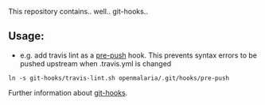 This repository contains.. well.. git-hooks..

Usage:
------
* e.g. add travis lint as a [pre-push](http://git-scm.com/docs/githooks#_pre-push) hook. This prevents syntax errors to be pushed upstream when .travis.yml is changed
```
ln -s git-hooks/travis-lint.sh openmalaria/.git/hooks/pre-push
```

Further information about [git-hooks](http://git-scm.com/docs/githooks).
